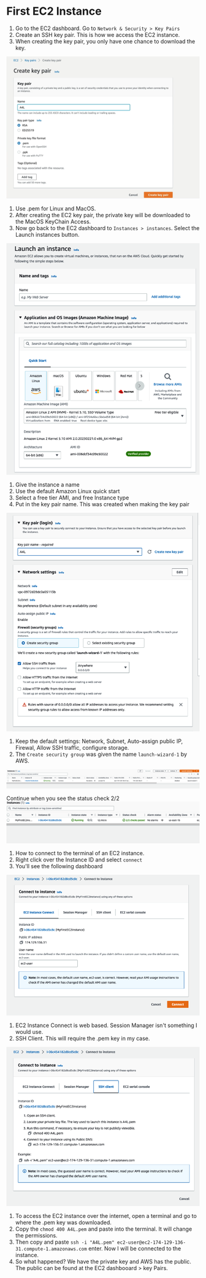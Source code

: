 # First EC2 Instance

1. Go to the EC2 dashboard. Go to ```Network & Security > Key Pairs```
2. Create an SSH key pair.  This is how we access the EC2 instance.  
3. When creating the key pair, you only have one chance to download the key.

![ec2_01](../assets/ec2_01.png)

1. Use .pem for Linux and MacOS. 
2. After creating the EC2 key pair, the private key will be downloaded to the MacOS KeyChain Access.
3. Now go back to the EC2 dashboard to ```Instances > instances```. Select the Launch instances button.

![ec2_02](../assets/ec2_02.png)

1. Give the instance a name
2. Use the default Amazon Linux quick start
3. Select a free tier AMI, and free Instance type
4. Put in the key pair name.  This was created when making the key pair

![ec2_03](../assets/ec2_03.png)

1. Keep the default settings: Network, Subnet, Auto-assign public IP, Firewal, Allow SSH traffic, configure storage.
2. The ```Create security group``` was given the name ```launch-wizard-1``` by AWS.

![ec2_04](../assets/ec2_04.png)

Continue when you see the status check 2/2    
![ec2_05](../assets/ec2_05.png)

1. How to connect to the terminal of an EC2 instance.
2. Right click over the Instance ID and select ```connect```
3. You'll see the following dashboard    

![ec2_06](../assets/ec2_06.png)

1. EC2 Instance Connect is web based.  Session Manager isn't something I would use.
2. SSH Client. This will require the .pem key in my case.

![ec2_07](../assets/ec2_07.png)

1. To access the EC2 instance over the internet, open a terminal and go to where the .pem key was downloaded.
2. Copy the ```chmod 400 A4L.pem``` and paste into the terminal.  It will change the permissions.
3. Then copy and paste ```ssh -i "A4L.pem" ec2-user@ec2-174-129-136-31.compute-1.amazonaws.com``` enter.  Now I will be connected to the instance.
4. So what happened?  We have the private key and AWS has the public. The public can be found at the EC2 dashbooard > key Pairs.
